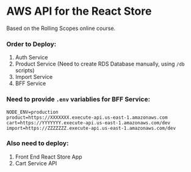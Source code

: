 # AWS API for the React Store

Based on the Rolling Scopes online course.

### Order to Deploy:

1. Auth Service
2. Product Service (Need to create RDS Database manually, using `/db` scripts)
3. Import Service
4. BFF Service

### Need to provide `.env` variablies for BFF Service:

```
NODE_ENV=production
product=https://XXXXXXX.execute-api.us-east-1.amazonaws.com
cart=https://YYYYYYY.execute-api.us-east-1.amazonaws.com/dev
import=https://ZZZZZZZ.execute-api.us-east-1.amazonaws.com/dev
```

### Also need to deploy:

1. Front End React Store App
2. Cart Service API
